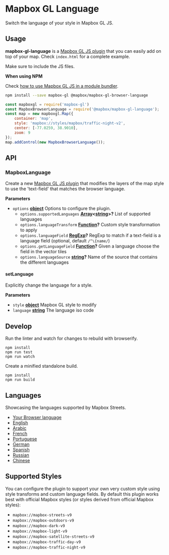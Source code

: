 # Mapbox GL Language

Switch the language of your style in Mapbox GL JS.

## Usage

**mapbox-gl-language** is a [Mapbox GL JS plugin](https://www.mapbox.com/blog/build-mapbox-gl-js-plugins/) that you can easily add on top of your map. Check `index.html` for a complete example.

Make sure to include the JS files.

**When using NPM**

Check [how to use Mapbox GL JS in a module bundler](https://www.mapbox.com/mapbox-gl-js/api/).

```bash
npm install --save mapbox-gl @mapbox/mapbox-gl-browser-language
```

```javascript
const mapboxgl = require('mapbox-gl')
const MapboxBrowserLanguage = require('@mapbox/mapbox-gl-language');
const map = new mapboxgl.Map({
    container: 'map',
    style: 'mapbox://styles/mapbox/traffic-night-v2',
    center: [-77.0259, 38.9010],
    zoom: 9
});
map.addControl(new MapboxBrowserLanguage());
```

## API

<!-- Generated by documentation.js. Update this documentation by updating the source code. -->

### MapboxLanguage

Create a new [Mapbox GL JS plugin](https://www.mapbox.com/blog/build-mapbox-gl-js-plugins/) that
modifies the layers of the map style to use the 'text-field' that matches the browser language.

**Parameters**

-   `options` **[object](https://developer.mozilla.org/en-US/docs/Web/JavaScript/Reference/Global_Objects/Object)** Options to configure the plugin.
    -   `options.supportedLanguages` **[Array](https://developer.mozilla.org/en-US/docs/Web/JavaScript/Reference/Global_Objects/Array)&lt;[string](https://developer.mozilla.org/en-US/docs/Web/JavaScript/Reference/Global_Objects/String)>?** List of supported languages
    -   `options.languageTransform` **[Function](https://developer.mozilla.org/en-US/docs/Web/JavaScript/Reference/Statements/function)?** Custom style transformation to apply
    -   `options.languageField` **[RegExp](https://developer.mozilla.org/en-US/docs/Web/JavaScript/Reference/Global_Objects/RegExp)?** RegExp to match if a text-field is a language field (optional, default `/^\{name/`)
    -   `options.getLanguageField` **[Function](https://developer.mozilla.org/en-US/docs/Web/JavaScript/Reference/Statements/function)?** Given a language choose the field in the vector tiles
    -   `options.languageSource` **[string](https://developer.mozilla.org/en-US/docs/Web/JavaScript/Reference/Global_Objects/String)?** Name of the source that contains the different languages

#### setLanguage

Explicitly change the language for a style.

**Parameters**

-   `style` **[object](https://developer.mozilla.org/en-US/docs/Web/JavaScript/Reference/Global_Objects/Object)** Mapbox GL style to modify
-   `language` **[string](https://developer.mozilla.org/en-US/docs/Web/JavaScript/Reference/Global_Objects/String)** The language iso code

## Develop

Run the linter and watch for changes to rebuild with browserify.

    npm install
    npm run test
    npm run watch

Create a minified standalone build.

    npm install
    npm run build

## Languages

Showcasing the languages supported by Mapbox Streets.

- [Your Browser language](https://mapbox.github.io/mapbox-gl-language/examples/browser.html)
- [English](https://mapbox.github.io/mapbox-gl-language/examples/en.html)
- [Arabic](https://mapbox.github.io/mapbox-gl-language/examples/ar.html)
- [French](https://mapbox.github.io/mapbox-gl-language/examples/fr.html)
- [Portuguese](https://mapbox.github.io/mapbox-gl-language/examples/pt.html)
- [German](https://mapbox.github.io/mapbox-gl-language/examples/de.html)
- [Spanish](https://mapbox.github.io/mapbox-gl-language/examples/es.html)
- [Russian](https://mapbox.github.io/mapbox-gl-language/examples/ru.html)
- [Chinese](https://mapbox.github.io/mapbox-gl-language/examples/zh.html)

## Supported Styles

You can configure the plugin to support your own very custom style using style transforms and custom language fields.
By default this plugin works best with official Mapbox styles (or styles derived from official Mapbox styles):

- `mapbox://mapbox-streets-v9`
- `mapbox://mapbox-outdoors-v9`
- `mapbox://mapbox-dark-v9`
- `mapbox://mapbox-light-v9`
- `mapbox://mapbox-satellite-streets-v9`
- `mapbox://mapbox-traffic-day-v9`
- `mapbox://mapbox-traffic-night-v9`
